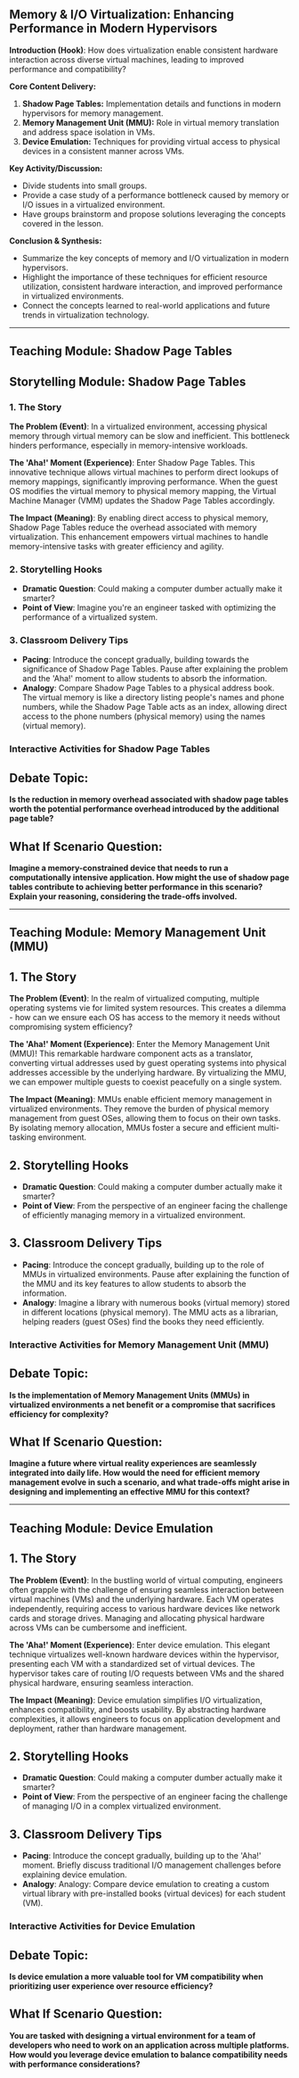 ## **Memory & I/O Virtualization: Enhancing Performance in Modern Hypervisors**

**Introduction (Hook)**: How does virtualization enable consistent hardware interaction across diverse virtual machines, leading to improved performance and compatibility?

**Core Content Delivery:**

1. **Shadow Page Tables:** Implementation details and functions in modern hypervisors for memory management.
2. **Memory Management Unit (MMU):** Role in virtual memory translation and address space isolation in VMs.
3. **Device Emulation:** Techniques for providing virtual access to physical devices in a consistent manner across VMs.

**Key Activity/Discussion:**

- Divide students into small groups.
- Provide a case study of a performance bottleneck caused by memory or I/O issues in a virtualized environment.
- Have groups brainstorm and propose solutions leveraging the concepts covered in the lesson.

**Conclusion & Synthesis:**

- Summarize the key concepts of memory and I/O virtualization in modern hypervisors.
- Highlight the importance of these techniques for efficient resource utilization, consistent hardware interaction, and improved performance in virtualized environments.
- Connect the concepts learned to real-world applications and future trends in virtualization technology.


---

## Teaching Module: Shadow Page Tables
## Storytelling Module: Shadow Page Tables

### 1. The Story

**The Problem (Event)**: In a virtualized environment, accessing physical memory through virtual memory can be slow and inefficient. This bottleneck hinders performance, especially in memory-intensive workloads.

**The 'Aha!' Moment (Experience)**: Enter Shadow Page Tables. This innovative technique allows virtual machines to perform direct lookups of memory mappings, significantly improving performance. When the guest OS modifies the virtual memory to physical memory mapping, the Virtual Machine Manager (VMM) updates the Shadow Page Tables accordingly.

**The Impact (Meaning)**: By enabling direct access to physical memory, Shadow Page Tables reduce the overhead associated with memory virtualization. This enhancement empowers virtual machines to handle memory-intensive tasks with greater efficiency and agility.

### 2. Storytelling Hooks

* **Dramatic Question**: Could making a computer dumber actually make it smarter?
* **Point of View**: Imagine you're an engineer tasked with optimizing the performance of a virtualized system.

### 3. Classroom Delivery Tips

* **Pacing**: Introduce the concept gradually, building towards the significance of Shadow Page Tables. Pause after explaining the problem and the 'Aha!' moment to allow students to absorb the information.
* **Analogy**: Compare Shadow Page Tables to a physical address book. The virtual memory is like a directory listing people's names and phone numbers, while the Shadow Page Table acts as an index, allowing direct access to the phone numbers (physical memory) using the names (virtual memory).

### Interactive Activities for Shadow Page Tables
## Debate Topic:

**Is the reduction in memory overhead associated with shadow page tables worth the potential performance overhead introduced by the additional page table?**


## What If Scenario Question:

**Imagine a memory-constrained device that needs to run a computationally intensive application. How might the use of shadow page tables contribute to achieving better performance in this scenario? Explain your reasoning, considering the trade-offs involved.**


---

## Teaching Module: Memory Management Unit (MMU)
## **1. The Story**

**The Problem (Event)**: In the realm of virtualized computing, multiple operating systems vie for limited system resources. This creates a dilemma - how can we ensure each OS has access to the memory it needs without compromising system efficiency?

**The 'Aha!' Moment (Experience)**: Enter the Memory Management Unit (MMU)! This remarkable hardware component acts as a translator, converting virtual addresses used by guest operating systems into physical addresses accessible by the underlying hardware. By virtualizing the MMU, we can empower multiple guests to coexist peacefully on a single system.

**The Impact (Meaning)**: MMUs enable efficient memory management in virtualized environments. They remove the burden of physical memory management from guest OSes, allowing them to focus on their own tasks. By isolating memory allocation, MMUs foster a secure and efficient multi-tasking environment.

## **2. Storytelling Hooks**

* **Dramatic Question**: Could making a computer dumber actually make it smarter?
* **Point of View**: From the perspective of an engineer facing the challenge of efficiently managing memory in a virtualized environment.

## **3. Classroom Delivery Tips**

* **Pacing**: Introduce the concept gradually, building up to the role of MMUs in virtualized environments. Pause after explaining the function of the MMU and its key features to allow students to absorb the information.
* **Analogy**: Imagine a library with numerous books (virtual memory) stored in different locations (physical memory). The MMU acts as a librarian, helping readers (guest OSes) find the books they need efficiently.

### Interactive Activities for Memory Management Unit (MMU)
## Debate Topic:

**Is the implementation of Memory Management Units (MMUs) in virtualized environments a net benefit or a compromise that sacrifices efficiency for complexity?**


## What If Scenario Question:

**Imagine a future where virtual reality experiences are seamlessly integrated into daily life. How would the need for efficient memory management evolve in such a scenario, and what trade-offs might arise in designing and implementing an effective MMU for this context?**


---

## Teaching Module: Device Emulation
## **1. The Story**

**The Problem (Event)**: In the bustling world of virtual computing, engineers often grapple with the challenge of ensuring seamless interaction between virtual machines (VMs) and the underlying hardware. Each VM operates independently, requiring access to various hardware devices like network cards and storage drives. Managing and allocating physical hardware across VMs can be cumbersome and inefficient.

**The 'Aha!' Moment (Experience)**: Enter device emulation. This elegant technique virtualizes well-known hardware devices within the hypervisor, presenting each VM with a standardized set of virtual devices. The hypervisor takes care of routing I/O requests between VMs and the shared physical hardware, ensuring seamless interaction.

**The Impact (Meaning)**: Device emulation simplifies I/O virtualization, enhances compatibility, and boosts usability. By abstracting hardware complexities, it allows engineers to focus on application development and deployment, rather than hardware management.


## **2. Storytelling Hooks**

- **Dramatic Question**: Could making a computer dumber actually make it smarter?
- **Point of View**: From the perspective of an engineer facing the challenge of managing I/O in a complex virtualized environment.


## **3. Classroom Delivery Tips**

- **Pacing**: Introduce the concept gradually, building up to the 'Aha!' moment. Briefly discuss traditional I/O management challenges before explaining device emulation.
- **Analogy**: Analogy: Compare device emulation to creating a custom virtual library with pre-installed books (virtual devices) for each student (VM).

### Interactive Activities for Device Emulation
## Debate Topic:

**Is device emulation a more valuable tool for VM compatibility when prioritizing user experience over resource efficiency?**

## What If Scenario Question:

**You are tasked with designing a virtual environment for a team of developers who need to work on an application across multiple platforms. How would you leverage device emulation to balance compatibility needs with performance considerations?**